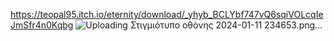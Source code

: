 https://teopal95.itch.io/eternity/download/_yhyb_BCLYbf747vQ6sqiVOLcqIeJmSfr4n0Kqbg
![Uploading Στιγμιότυπο οθόνης 2024-01-11 234653.png…]()
